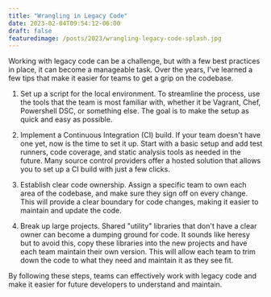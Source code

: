 ```yaml
---
title: "Wrangling in Legacy Code"
date: 2023-02-04T09:54:12-06:00
draft: false
featuredimage: /posts/2023/wrangling-legacy-code-splash.jpg
---
```

Working with legacy code can be a challenge, but with a few best practices in place, it can become a manageable task. Over the years, I've learned a few tips that make it easier for teams to get a grip on the codebase.

1. Set up a script for the local environment. To streamline the process, use the tools that the team is most familiar with, whether it be Vagrant, Chef, Powershell DSC, or something else. The goal is to make the setup as quick and easy as possible.

1. Implement a Continuous Integration (CI) build. If your team doesn't have one yet, now is the time to set it up. Start with a basic setup and add test runners, code coverage, and static analysis tools as needed in the future. Many source control providers offer a hosted solution that allows you to set up a CI build with just a few clicks.

1. Establish clear code ownership. Assign a specific team to own each area of the codebase, and make sure they sign off on every change. This will provide a clear boundary for code changes, making it easier to maintain and update the code.

1. Break up large projects. Shared "utility" libraries that don't have a clear owner can become a dumping ground for code. It sounds like heresy but to avoid this, copy these libraries into the new projects and have each team maintain their own version. This will allow each team to trim down the code to what they need and maintain it as they see fit.

By following these steps, teams can effectively work with legacy code and make it easier for future developers to understand and maintain.
